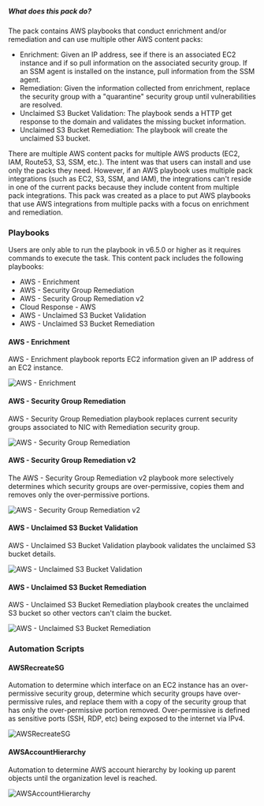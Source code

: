 ##### What does this pack do?

The pack contains AWS playbooks that conduct enrichment and/or remediation and can use multiple other AWS content packs:
- Enrichment: Given an IP address, see if there is an associated EC2 instance and if so pull information on the associated security group. If an SSM agent is installed on the instance, pull information from the SSM agent.
- Remediation: Given the information collected from enrichment, replace the security group with a "quarantine" security group until vulnerabilities are resolved.
- Unclaimed S3 Bucket Validation: The playbook sends a HTTP get response to the domain and validates the missing bucket information.
- Unclaimed S3 Bucket Remediation: The playbook will create the unclaimed S3 bucket.

There are multiple AWS content packs for multiple AWS products (EC2, IAM, Route53, S3, SSM, etc.).  The intent was that users can install and use only the packs they need. However, if an AWS playbook uses multiple pack integrations (such as EC2, S3, SSM, and IAM), the integrations can't reside in one of the current packs because they include content from multiple pack integrations. This pack was created as a place to put AWS playbooks that use AWS integrations from multiple packs with a focus on enrichment and remediation.

### Playbooks

Users are only able to run the playbook in v6.5.0 or higher as it requires commands to execute the task.
This content pack includes the following playbooks: 
- AWS - Enrichment
- AWS - Security Group Remediation
- AWS - Security Group Remediation v2
- Cloud Response - AWS
- AWS - Unclaimed S3 Bucket Validation
- AWS - Unclaimed S3 Bucket Remediation

#### AWS - Enrichment
AWS - Enrichment playbook reports EC2 information given an IP address of an EC2 instance.

![AWS - Enrichment](doc_files/AWS_-_Enrichment.png)

#### AWS - Security Group Remediation
AWS - Security Group Remediation playbook replaces current security groups associated to NIC with Remediation security group.

![AWS - Security Group Remediation](doc_files/AWS_-_Security_Group_Remediation.png)

#### AWS - Security Group Remediation v2
The AWS - Security Group Remediation v2 playbook more selectively determines which security groups are over-permissive, copies them and removes only the over-permissive portions.

![AWS - Security Group Remediation v2](doc_files/AWS_-_Security_Group_Remediation_v2.png)

#### AWS - Unclaimed S3 Bucket Validation
AWS - Unclaimed S3 Bucket Validation playbook validates the unclaimed S3 bucket details.

![AWS - Unclaimed S3 Bucket Validation](doc_files/AWS_-_Unclaimed_S3_Bucket_Validation.png)

#### AWS - Unclaimed S3 Bucket Remediation
AWS - Unclaimed S3 Bucket Remediation playbook creates the unclaimed S3 bucket so other vectors can't claim the bucket.

![AWS - Unclaimed S3 Bucket Remediation](doc_files/AWS_-_Unclaimed_S3_Bucket_Remediation.png)

### Automation Scripts

#### AWSRecreateSG

Automation to determine which interface on an EC2 instance has an over-permissive security group, determine which security groups have over-permissive rules, and replace them with a copy of the security group that has only the over-permissive portion removed.  Over-permissive is defined as sensitive ports (SSH, RDP, etc) being exposed to the internet via IPv4.

![AWSRecreateSG](doc_files/AWSRecreateSG.png)

#### AWSAccountHierarchy

Automation to determine AWS account hierarchy by looking up parent objects until the organization level is reached.

![AWSAccountHierarchy](doc_files/AWS_-_Enrichment.png)
